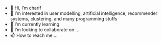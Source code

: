 - 👋 Hi, I’m charif
- 👀 I’m interested in user modelling, artificial intelligence, recommender systems, clustering, and many programming stuffs
- 🌱 I’m currently learning 
- 💞️ I’m looking to collaborate on ...
- 📫 How to reach me ...

<!---
charif-h/charif-h is a ✨ special ✨ repository because its `README.md` (this file) appears on your GitHub profile.
You can click the Preview link to take a look at your changes.
--->
